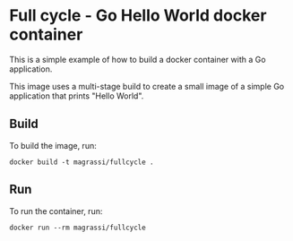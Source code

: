 # Full cycle - Go Hello World docker container

This is a simple example of how to build a docker container with a Go application.

This image uses a multi-stage build to create a small image of
a simple Go application that prints "Hello World".

## Build

To build the image, run:

`docker build -t magrassi/fullcycle .`

## Run

To run the container, run:

`docker run --rm magrassi/fullcycle`
